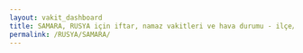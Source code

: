 ```yaml
---
layout: vakit_dashboard
title: SAMARA, RUSYA için iftar, namaz vakitleri ve hava durumu - ilçe/eyalet seç
permalink: /RUSYA/SAMARA/
---
```


<script type="text/javascript">
  var GLOBAL_COUNTRY = 'RUSYA';
  var GLOBAL_CITY = 'SAMARA';
  var GLOBAL_STATE = '';
  var lat = 72;
  var lon = 21;
</script>
